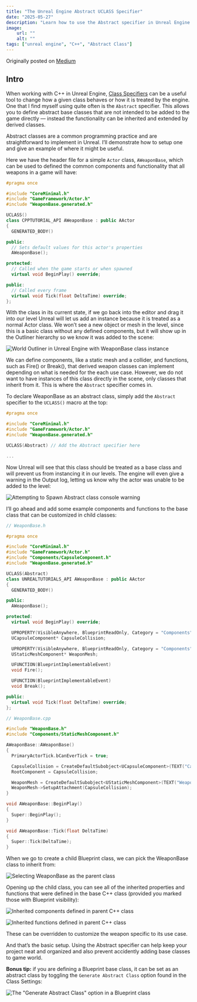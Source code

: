 ```yaml
---
title: "The Unreal Engine Abstract UCLASS Specifier"
date: "2025-05-27"
description: "Learn how to use the Abstract specifier in Unreal Engine projects."
image:
    url: ""
    alt: ""
tags: ["unreal engine", "C++", "Abstract Class"]
---
```


Originally posted on [Medium](https://medium.com/@bellefeuilledillon/the-unreal-engine-abstract-uclass-specifier-43e4f2239cae)

## Intro

When working with C++ in Unreal Engine, [Class Specifiers](https://dev.epicgames.com/documentation/en-us/unreal-engine/class-specifiers) can be a useful tool to change how a given class behaves or how it is treated by the engine. One that I find myself using quite often is the `Abstract` specifier. This allows you to define abstract base classes that are not intended to be added to the game directly — instead the functionality can be inherited and extended by derived classes.

Abstract classes are a common programming practice and are straightforward to implement in Unreal. I’ll demonstrate how to setup one and give an example of where it might be useful.

Here we have the header file for a simple `Actor` class, `AWeaponBase`, which can be used to defined the common components and functionality that all weapons in a game will have:

```cpp
#pragma once

#include "CoreMinimal.h"
#include "GameFramework/Actor.h"
#include "WeaponBase.generated.h"

UCLASS()
class CPPTUTORIAL_API AWeaponBase : public AActor
{
  GENERATED_BODY()

public:
  // Sets default values for this actor's properties
  AWeaponBase();

protected:
  // Called when the game starts or when spawned
  virtual void BeginPlay() override;

public:
  // Called every frame
  virtual void Tick(float DeltaTime) override;
};
```

With the class in its current state, if we go back into the editor and drag it into our level Unreal will let us add an instance because it is treated as a normal Actor class. We won’t see a new object or mesh in the level, since this is a basic class without any defined components, but it will show up in the Outliner hierarchy so we know it was added to the scene:

![World Outliner in Unreal Engine with WeaponBase class instance](/posts/images/unreal-engine-abstract-uclass-specifier/unreal-engine-abstract-uclass-specifier-01.png)

We can define components, like a static mesh and a collider, and functions, such as Fire() or Break(), that derived weapon classes can implement depending on what is needed for the each use case. However, we do not want to have instances of this class directly in the scene, only classes that inherit from it. This is where the `Abstract` specifier comes in.

To declare WeaponBase as an abstract class, simply add the `Abstract` specifier to the `UCLASS()` macro at the top:

```cpp
#pragma once

#include "CoreMinimal.h"
#include "GameFramework/Actor.h"
#include "WeaponBase.generated.h"

UCLASS(Abstract) // Add the Abstract specifier here

...
```

Now Unreal will see that this class should be treated as a base class and will prevent us from instancing it in our levels. The engine will even give a warning in the Output log, letting us know why the actor was unable to be added to the level:

![Attempting to Spawn Abstract class console warning](/posts/images/unreal-engine-abstract-uclass-specifier/unreal-engine-abstract-uclass-specifier-02.png)

I’ll go ahead and add some example components and functions to the base class that can be customized in child classes:

```cpp
// WeaponBase.h

#pragma once

#include "CoreMinimal.h"
#include "GameFramework/Actor.h"
#include "Components/CapsuleComponent.h"
#include "WeaponBase.generated.h"

UCLASS(Abstract)
class UNREALTUTORIALS_API AWeaponBase : public AActor
{
  GENERATED_BODY()

public:
  AWeaponBase();

protected:
  virtual void BeginPlay() override;

  UPROPERTY(VisibleAnywhere, BlueprintReadOnly, Category = "Components")
  UCapsuleComponent* CapsuleCollision;

  UPROPERTY(VisibleAnywhere, BlueprintReadOnly, Category = "Components")
  UStaticMeshComponent* WeaponMesh;

  UFUNCTION(BlueprintImplementableEvent)
  void Fire();

  UFUNCTION(BlueprintImplementableEvent)
  void Break();

public:
  virtual void Tick(float DeltaTime) override;
};
```

```cpp
// WeaponBase.cpp

#include "WeaponBase.h"
#include "Components/StaticMeshComponent.h"

AWeaponBase::AWeaponBase()
{
  PrimaryActorTick.bCanEverTick = true;

  CapsuleCollision = CreateDefaultSubobject<UCapsuleComponent>(TEXT("CapsuleCollision"));
  RootComponent = CapsuleCollision;

  WeaponMesh = CreateDefaultSubobject<UStaticMeshComponent>(TEXT("WeaponMesh"));
  WeaponMesh->SetupAttachment(CapsuleCollision);
}

void AWeaponBase::BeginPlay()
{
  Super::BeginPlay();
}

void AWeaponBase::Tick(float DeltaTime)
{
  Super::Tick(DeltaTime);
}
```

When we go to create a child Blueprint class, we can pick the WeaponBase class to inherit from:

![Selecting WeaponBase as the parent class](/posts/images/unreal-engine-abstract-uclass-specifier/unreal-engine-abstract-uclass-specifier-03.png)

Opening up the child class, you can see all of the inherited properties and functions that were defined in the base C++ class (provided you marked those with Blueprint visibility):

![Inherited components defined in parent C++ class](/posts/images/unreal-engine-abstract-uclass-specifier/unreal-engine-abstract-uclass-specifier-04.png)

![Inherited functions defined in parent C++ class](/posts/images/unreal-engine-abstract-uclass-specifier/unreal-engine-abstract-uclass-specifier-05.png)

These can be overridden to customize the weapon specific to its use case.

And that’s the basic setup. Using the Abstract specifier can help keep your project neat and organized and also prevent accidently adding base classes to game world.

**Bonus tip:** if you are defining a Blueprint base class, it can be set as an abstract class by toggling the `Generate Abstract Class` option found in the Class Settings:

![The "Generate Abstract Class" option in a Blueprint class](/posts/images/unreal-engine-abstract-uclass-specifier/unreal-engine-abstract-uclass-specifier-06.png)
